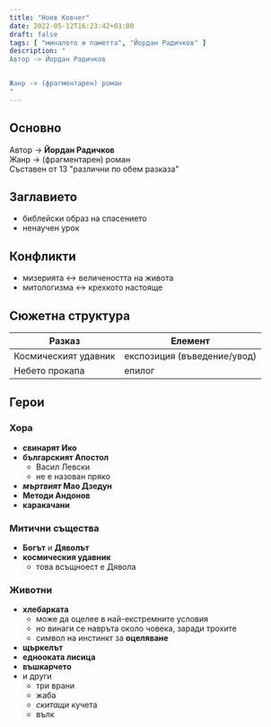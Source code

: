 ```yaml
---
title: "Ноев Ковчег"
date: 2022-05-12T16:23:42+03:00
draft: false
tags: [ "миналото и паметта", "Йордан Радичков" ]
description: "
Автор -> Йордан Радичков


Жанр -> (фрагментарен) роман
"
---
```


## Основно

Автор -> **Йордан Радичков**  
Жанр -> (фрагментарен) роман  
Съставен от 13 "различни по обем разказа"  

## Заглавието

- библейски образ на спасението
- ненаучен урок

## Конфликти

- мизерията <-> величеността на живота
- митологизма <-> крехкото настояще

## Сюжетна структура

| Разказ | Елемент |
|--------|---------|
| Космическият удавник | експозиция (въведение/увод) |
| Небето прокапа | епилог |

## Герои

### Хора

- **свинарят Ико**
- **българският Апостол**
  - Васил Левски
  - не е назован пряко
- **_мъртвият_ Мао Дзедун**
- **Методи Андонов**
- **каракачани**

### Митични същества

- **Богът** и **Дяволът**
- **космическия удавник**
  - това всъщноест е Дявола

### Животни

- **хлебарката**
  - може да оцелее в най-екстремните условия
  - но винаги се навръта около човека, заради трохите
  - символ на инстинкт за **оцеляване**
- **щъркелът**
- **еднооката лисица**
- **въшкарчето**
- и други
  - три врани
  - жаба
  - _скитащи_ кучета
  - вълк